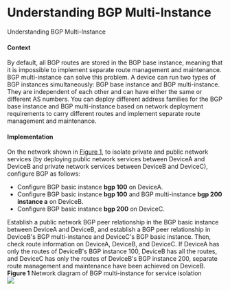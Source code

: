 Understanding BGP Multi-Instance
================================

Understanding BGP Multi-Instance

#### Context

By default, all BGP routes are stored in the BGP base instance, meaning that it is impossible to implement separate route management and maintenance. BGP multi-instance can solve this problem. A device can run two types of BGP instances simultaneously: BGP base instance and BGP multi-instance. They are independent of each other and can have either the same or different AS numbers. You can deploy different address families for the BGP base instance and BGP multi-instance based on network deployment requirements to carry different routes and implement separate route management and maintenance.


#### Implementation

On the network shown in [Figure 1](#EN-US_CONCEPT_0000001130624110__fig_dc_vrp_bgp_feature_003301), to isolate private and public network services (by deploying public network services between DeviceA and DeviceB and private network services between DeviceB and DeviceC), configure BGP as follows:

* Configure BGP basic instance **bgp 100** on DeviceA.
* Configure BGP basic instance **bgp 100** and BGP multi-instance **bgp 200 instance a** on DeviceB.
* Configure BGP basic instance **bgp 200** on DeviceC.

Establish a public network BGP peer relationship in the BGP basic instance between DeviceA and DeviceB, and establish a BGP peer relationship in DeviceB's BGP multi-instance and DeviceC's BGP basic instance. Then, check route information on DeviceA, DeviceB, and DeviceC. If DeviceA has only the routes of DeviceB's BGP instance 100, DeviceB has all the routes, and DeviceC has only the routes of DeviceB's BGP instance 200, separate route management and maintenance have been achieved on DeviceB.
**Figure 1** Network diagram of BGP multi-instance for service isolation  
![](figure/en-us_image_0000001130783976.png)